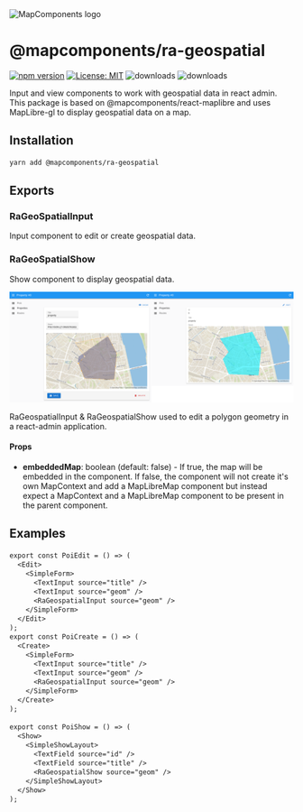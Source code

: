 <img src="https://avatars.githubusercontent.com/u/64851912" alt="MapComponents logo" width="80"/>

# @mapcomponents/ra-geospatial

[![npm version](https://badge.fury.io/js/@mapcomponents%2Fra-geospatial.svg)](https://badge.fury.io/js/@mapcomponents%2Fra-geospatial) [![License: MIT](https://img.shields.io/badge/License-MIT-blue.svg)](https://opensource.org/licenses/MIT) ![downloads](https://img.shields.io/npm/dt/@mapcomponents%2Fra-geospatial.svg) ![downloads](https://img.shields.io/npm/dm/@mapcomponents%2Fra-geospatial.svg)


Input and view components to work with geospatial data in react admin. This package is based on @mapcomponents/react-maplibre and uses MapLibre-gl to display geospatial data on a map.

## Installation

```bash
yarn add @mapcomponents/ra-geospatial
```

## Exports

### RaGeoSpatialInput

Input component to edit or create geospatial data.

### RaGeoSpatialShow

Show component to display geospatial data.

![RaGeospatialInput & RaGeospatialShow](https://github.com/mapcomponents/ra-geospatial/blob/main/assets/ra_geospatial_screenshots.png?raw=true)

RaGeospatialInput & RaGeospatialShow used to edit a polygon geometry in a react-admin application.

#### Props

- **embeddedMap**: boolean (default: false) - If true, the map will be embedded in the component. If false, the component will not create it's own MapContext and add a MapLibreMap component but instead expect a MapContext and a MapLibreMap component to be present in the parent component.

## Examples

```
export const PoiEdit = () => (
  <Edit>
    <SimpleForm>
      <TextInput source="title" />
      <TextInput source="geom" />
      <RaGeospatialInput source="geom" />
    </SimpleForm>
  </Edit>
);
export const PoiCreate = () => (
  <Create>
    <SimpleForm>
      <TextInput source="title" />
      <TextInput source="geom" />
      <RaGeospatialInput source="geom" />
    </SimpleForm>
  </Create>
);

export const PoiShow = () => (
  <Show>
    <SimpleShowLayout>
      <TextField source="id" />
      <TextField source="title" />
      <RaGeospatialShow source="geom" />
    </SimpleShowLayout>
  </Show>
);
```